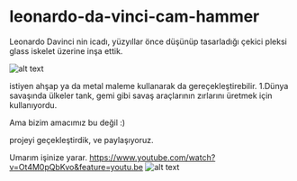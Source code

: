 # leonardo-da-vinci-cam-hammer
Leonardo Davinci nin icadı, yüzyıllar önce düşünüp tasarladığı çekici pleksi glass iskelet üzerine inşa ettik.

![alt text](http://www.leonardodavincisinventions.com/wp-content/uploads/2012/03/leonardo-da-vinci-inventions-the-cam-hammer.jpg)

 istiyen ahşap ya da metal maleme kullanarak da gereçekleştirebilir.
1.Dünya savaşında ülkeler tank, gemi gibi savaş araçlarının zırlarını üretmek için kullanıyordu.

Ama bizim amacımız bu değil :)

projeyi geçekleştirdik, ve paylaşıyoruz.

Umarım işinize yarar.
https://www.youtube.com/watch?v=Ot4M0pQbKvo&feature=youtu.be
![alt text](https://github.com/cantek41/leonardo-da-vinci-cam-hammer/blob/master/proje.jpg)
